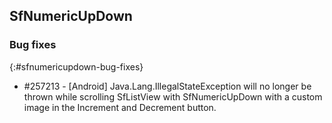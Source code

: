 ## SfNumericUpDown

### Bug fixes
{:#sfnumericupdown-bug-fixes}

* \#257213 - [Android] Java.Lang.IllegalStateException will no longer be thrown while scrolling SfListView with SfNumericUpDown with a custom image in the Increment and Decrement button.
